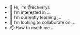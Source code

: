 - 👋 Hi, I’m @Bcherrys
- 👀 I’m interested in ...
- 🌱 I’m currently learning ...
- 💞️ I’m looking to collaborate on ...
- 📫 How to reach me ...

<!---
Bcherrys/Bcherrys is a ✨ special ✨ repository because its `README.md` (this file) appears on your GitHub profile.
You can click the Preview link to take a look at your changes.
--->
